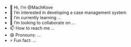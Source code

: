 - 👋 Hi, I’m @MachKove
- 👀 I’m interested in developing a case management system 
- 🌱 I’m currently learning ...
- 💞️ I’m looking to collaborate on ...
- 📫 How to reach me ...
- 😄 Pronouns: ...
- ⚡ Fun fact: ...

<!---
MachKove/MachKove is a ✨ special ✨ repository because its `README.md` (this file) appears on your GitHub profile.
You can click the Preview link to take a look at your changes.
--->

